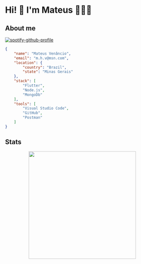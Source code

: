 # Hi! 👋 I'm Mateus 👨🏻‍💻

## About me

[![spotify-github-profile](https://spotify-github-profile.vercel.app/api/view?uid=12177547293&cover_image=true&theme=novatorem&show_offline=false&bar_color=53b14f&bar_color_cover=false)](https://spotify-github-profile.vercel.app/api/view?uid=12177547293&redirect=true)

```json
{
    "name": "Mateus Venâncio",
    "email": "m.h.v@msn.com",
    "location": {
        "country": "Brazil",
        "state": "Minas Gerais"
    },
    "stack": [
        "Flutter", 
        "Node.js", 
        "MongoDb"
    ],
    "tools": [
        "Visual Studio Code",
        "GitHub",
        "Postman"
    ]
}
```

## Stats

<p align='center'>
<a href="#"><img src="https://github-readme-stats.vercel.app/api?username=mateushvenancio&show_icons=true&count_private=true&theme=dark" width="350"></a>
</p>

<p align=center>

</p>
